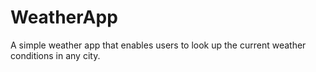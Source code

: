 # WeatherApp
A simple weather app that enables users to look up the current weather conditions in any city.
